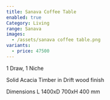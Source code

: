 ```yaml
---
title: Sanava Coffee Table
enabled: true
Category: Living
range: Sanava
images:
  - /assets/sanava coffee table.png
variants:
  - price: 47500
---
```

1 Draw, 1 Niche

Solid Acacia Timber in Drift wood finish

Dimensions
L 1400xD 700xH 400 mm
